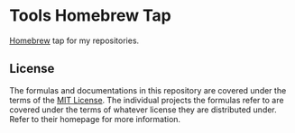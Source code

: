 # Tools Homebrew Tap

[Homebrew](https://brew.sh) tap for my repositories.

## License

The formulas and documentations in this repository are covered under the terms of the
[MIT License](LICENSE).
The individual projects the formulas refer to are covered under the terms of whatever license they
are distributed under.
Refer to their homepage for more information.
